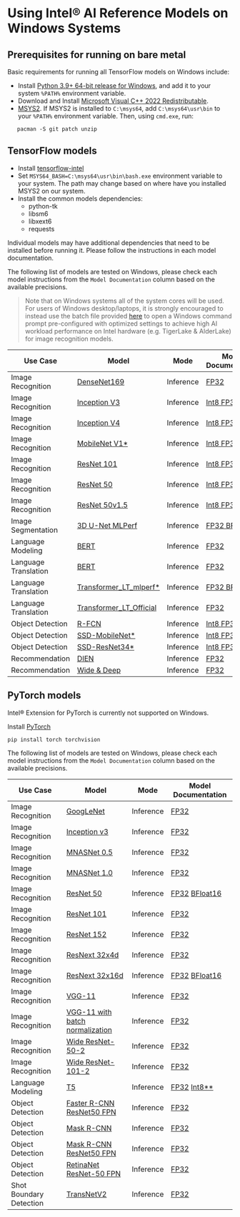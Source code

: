 # Using Intel® AI Reference Models on Windows Systems

## Prerequisites for running on bare metal

Basic requirements for running all TensorFlow models on Windows include:
 * Install [Python 3.9+ 64-bit release for Windows](https://www.python.org/downloads/windows/), and add it to your system `%PATH%` environment variable.
 * Download and Install [Microsoft Visual C++ 2022 Redistributable](https://docs.microsoft.com/en-us/cpp/windows/latest-supported-vc-redist?view=msvc-170).
 * [MSYS2](https://www.msys2.org). If MSYS2 is installed to `C:\msys64`, add `C:\msys64\usr\bin` to your `%PATH%` environment variable.
 Then, using `cmd.exe`, run:
 ```
    pacman -S git patch unzip
 ```

## TensorFlow models
* Install [tensorflow-intel](https://pypi.org/project/tensorflow-intel/)
* Set `MSYS64_BASH=C:\msys64\usr\bin\bash.exe` environment variable to your system. The path may change based on where have you installed MSYS2 on our system.
* Install the common models dependencies:
     * python-tk
     * libsm6
     * libxext6
     * requests
 
Individual models may have additional dependencies that need to be
installed before running it. Please follow the instructions in each model documentation. 

The following list of models are tested on Windows, please check each model instructions from the `Model Documentation` column based on the available precisions.
>Note that on Windows systems all of the system cores will be used. 
>For users of Windows desktop/laptops, it is strongly encouraged to instead use the batch file provided [here](/benchmarks/common/windows_intel1dnn_setenv.bat) to open a Windows command prompt pre-configured with optimized settings to achieve high AI workload performance on Intel hardware (e.g. TigerLake & AlderLake) for image recognition models.

| Use Case                | Model              | Mode      | Model Documentation |
| ----------------------- | ------------------ | --------- | --------------------------------- |
| Image Recognition       | [DenseNet169](https://arxiv.org/pdf/1608.06993.pdf) | Inference | [FP32](/benchmarks/image_recognition/tensorflow/densenet169/inference/README.md) |
| Image Recognition       | [Inception V3](https://arxiv.org/pdf/1512.00567.pdf) | Inference | [Int8 FP32](/benchmarks/image_recognition/tensorflow/inceptionv3/inference/README.md) |
| Image Recognition       | [Inception V4](https://arxiv.org/pdf/1602.07261.pdf) | Inference | [Int8 FP32](/benchmarks/image_recognition/tensorflow/inceptionv4/inference/README.md) |
| Image Recognition       | [MobileNet V1*](https://arxiv.org/pdf/1704.04861.pdf) | Inference | [Int8 FP32](/benchmarks/image_recognition/tensorflow/mobilenet_v1/inference/README.md) |
| Image Recognition       | [ResNet 101](https://arxiv.org/pdf/1512.03385.pdf) | Inference | [Int8 FP32](/benchmarks/image_recognition/tensorflow/resnet101/inference/README.md) |
| Image Recognition       | [ResNet 50](https://arxiv.org/pdf/1512.03385.pdf) | Inference  | [Int8 FP32](/benchmarks/image_recognition/tensorflow/resnet50/inference/README.md) |
| Image Recognition       | [ResNet 50v1.5](https://github.com/tensorflow/models/tree/v2.11.0/official/legacy/image_classification/resnet) | Inference | [Int8 FP32](/benchmarks/image_recognition/tensorflow/resnet50v1_5/inference/README.md) |
| Image Segmentation      | [3D U-Net MLPerf](https://arxiv.org/pdf/1606.06650.pdf) | Inference | [FP32 BFloat16](/benchmarks/image_segmentation/tensorflow/3d_unet_mlperf/inference/README.md) |
| Language Modeling       | [BERT](https://arxiv.org/pdf/1810.04805.pdf) | Inference | [FP32](/benchmarks/language_modeling/tensorflow/bert_large/inference/README.md) |
| Language Translation    | [BERT](https://arxiv.org/pdf/1810.04805.pdf) | Inference | [FP32](/benchmarks/language_translation/tensorflow/bert/inference/README.md) |
| Language Translation    | [Transformer_LT_mlperf*](https://arxiv.org/pdf/1706.03762.pdf) | Inference | [FP32 BFloat16](/benchmarks/language_translation/tensorflow/transformer_mlperf/inference/README.md) |
| Language Translation    | [Transformer_LT_Official](https://arxiv.org/pdf/1706.03762.pdf) | Inference | [FP32](/benchmarks/language_translation/tensorflow/transformer_lt_official/inference/README.md) |
| Object Detection        | [R-FCN](https://arxiv.org/pdf/1605.06409.pdf) | Inference | [Int8 FP32](/benchmarks/object_detection/tensorflow/rfcn/inference/README.md) |
| Object Detection        | [SSD-MobileNet*](https://arxiv.org/pdf/1704.04861.pdf) | Inference | [Int8 FP32](/benchmarks/object_detection/tensorflow/ssd-mobilenet/inference/README.md) |
| Object Detection        | [SSD-ResNet34*](https://arxiv.org/pdf/1512.02325.pdf) | Inference | [Int8 FP32](/benchmarks/object_detection/tensorflow/ssd-resnet34/inference/README.md) |
| Recommendation          | [DIEN](https://arxiv.org/abs/1809.03672) | Inference | [FP32](/benchmarks/recommendation/tensorflow/dien/inference/README.md) |
| Recommendation          | [Wide & Deep](https://arxiv.org/pdf/1606.07792.pdf) | Inference | [FP32](/benchmarks/recommendation/tensorflow/wide_deep/inference/README.md) |


## PyTorch models
Intel® Extension for PyTorch is currently not supported on Windows.

Install [PyTorch](https://pytorch.org/)
```
pip install torch torchvision
```

The following list of models are tested on Windows, please check each model instructions from the `Model Documentation` column based on the available precisions.

| Use Case                | Model              | Mode      | Model Documentation |
| ----------------------- | ------------------ | --------- | ------------------- |
| Image Recognition       | [GoogLeNet](https://arxiv.org/abs/1409.4842)         | Inference | [FP32](/quickstart/image_recognition/pytorch/googlenet/inference/cpu/README.md) |
| Image Recognition       | [Inception v3](https://arxiv.org/pdf/1512.00567.pdf) | Inference | [FP32](/quickstart/image_recognition/pytorch/inception_v3/inference/cpu/README.md) |
| Image Recognition       | [MNASNet 0.5](https://arxiv.org/abs/1807.11626)      | Inference | [FP32](/quickstart/image_recognition/pytorch/mnasnet0_5/inference/cpu/README.md) |
| Image Recognition       | [MNASNet 1.0](https://arxiv.org/abs/1807.11626)      | Inference | [FP32](/quickstart/image_recognition/pytorch/mnasnet1_0/inference/cpu/README.md) |
| Image Recognition       | [ResNet 50](https://arxiv.org/pdf/1512.03385.pdf)    | Inference | [FP32](/quickstart/image_recognition/pytorch/resnet50/inference/cpu/fp32/README.md) [BFloat16](/quickstart/image_recognition/pytorch/resnet50/inference/cpu/bfloat16/README.md) |
| Image Recognition       | [ResNet 101](https://arxiv.org/pdf/1512.03385.pdf)   | Inference | [FP32](/quickstart/image_recognition/pytorch/resnet101/inference/cpu/README.md) |
| Image Recognition       | [ResNet 152](https://arxiv.org/pdf/1512.03385.pdf)   | Inference | [FP32](/quickstart/image_recognition/pytorch/resnet152/inference/cpu/README.md) |
| Image Recognition       | [ResNext 32x4d](https://arxiv.org/abs/1611.05431)    | Inference | [FP32](/quickstart/image_recognition/pytorch/resnext-32x4d/inference/cpu/README.md) |
| Image Recognition       | [ResNext 32x16d](https://arxiv.org/abs/1611.05431)   | Inference | [FP32](/quickstart/image_recognition/pytorch/resnext-32x16d/inference/cpu/README.md) [BFloat16](/quickstart/image_recognition/pytorch/resnext-32x16d/inference/cpu/README.md) |
| Image Recognition       | [VGG-11](https://arxiv.org/abs/1409.1556)            | Inference | [FP32](/quickstart/image_recognition/pytorch/vgg11/inference/cpu/README.md) |
| Image Recognition       | [VGG-11 with batch normalization](https://arxiv.org/abs/1409.1556) | Inference | [FP32](/quickstart/image_recognition/pytorch/vgg11_bn/inference/cpu/README.md) |
| Image Recognition       | [Wide ResNet-50-2](https://arxiv.org/pdf/1605.07146.pdf)   | Inference | [FP32](/quickstart/image_recognition/pytorch/wide_resnet50_2/inference/cpu/README.md) |
| Image Recognition       | [Wide ResNet-101-2](https://arxiv.org/pdf/1605.07146.pdf)  | Inference | [FP32](/quickstart/image_recognition/pytorch/wide_resnet101_2/inference/cpu/README.md) |
| Language Modeling       | [T5](https://arxiv.org/abs/1910.10683) | Inference  | [FP32](/quickstart/language_modeling/pytorch/t5/inference/cpu/README.md) [Int8**](/quickstart/language_modeling/pytorch/t5/inference/cpu/README.md) |
| Object Detection        | [Faster R-CNN ResNet50 FPN](https://arxiv.org/abs/1506.01497) | Inference  | [FP32](/quickstart/object_detection/pytorch/faster_rcnn_resnet50_fpn/inference/cpu/README.md) |
| Object Detection        | [Mask R-CNN](https://arxiv.org/abs/1703.06870)                | Inference  | [FP32](/quickstart/object_detection/pytorch/maskrcnn/inference/cpu/README.md) |
| Object Detection        | [Mask R-CNN ResNet50 FPN](https://arxiv.org/abs/1703.06870)   | Inference  | [FP32](/quickstart/object_detection/pytorch/maskrcnn_resnet50_fpn/inference/cpu/README.md) |
| Object Detection        | [RetinaNet ResNet-50 FPN](https://arxiv.org/abs/1708.02002)   | Inference  | [FP32](/quickstart/object_detection/pytorch/retinanet_resnet50_fpn/inference/cpu/README.md) |
| Shot Boundary Detection          | [TransNetV2](https://arxiv.org/pdf/2008.04838.pdf)         | Inference  | [FP32](/quickstart/shot_boundary_detection/pytorch/transnetv2/inference/cpu/README.md) |
